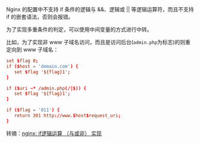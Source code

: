 Nginx 的配置中不支持 if 条件的逻辑与 &&、逻辑或 || 等逻辑运算符，而且不支持 if 的嵌套语法，否则会报错。

为了实现多重条件的判定，可以使用中间变量的方式进行中转。

比如，为了实现非 www 子域名访问，而且是访问后台(`admin.php`为标志)的则重定向到 www 子域名：

```conf
set $flag 0;
if ($host = 'domain.com') {
   set $flag '${flag}1';
}

if ($uri ~* /admin.php(/|$)) {
   set $flag '${flag}1';
}

if ($flag = '011') {
   return 301 http://www.$host$request_uri;
}
```

转摘：[nginx: if逻辑运算 （与或非） 实现](https://www.iteblog.com/archives/1243.html)


